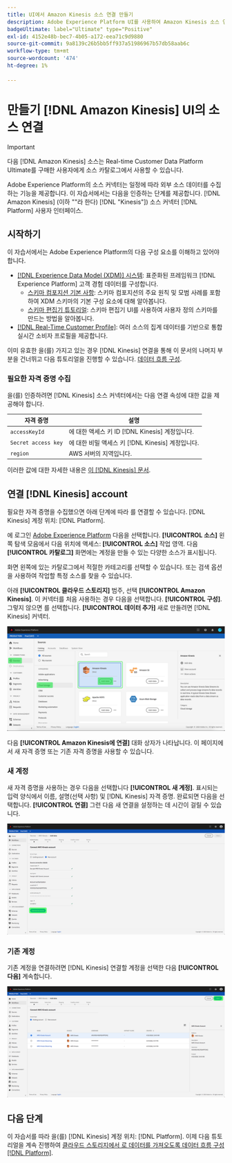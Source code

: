 ```yaml
---
title: UI에서 Amazon Kinesis 소스 연결 만들기
description: Adobe Experience Platform UI를 사용하여 Amazon Kinesis 소스 연결을 만드는 방법을 알아봅니다.
badgeUltimate: label="Ultimate" type="Positive"
exl-id: 4152e48b-bec7-4b05-a172-eea71c9d9880
source-git-commit: 9a8139c26b5bb5ff937a51986967b57db58aab6c
workflow-type: tm+mt
source-wordcount: '474'
ht-degree: 1%

---
```


# 만들기 [!DNL Amazon Kinesis] UI의 소스 연결

>[!IMPORTANT]
>
>다음 [!DNL Amazon Kinesis] 소스는 Real-time Customer Data Platform Ultimate를 구매한 사용자에게 소스 카탈로그에서 사용할 수 있습니다.

Adobe Experience Platform의 소스 커넥터는 일정에 따라 외부 소스 데이터를 수집하는 기능을 제공합니다. 이 자습서에서는 다음을 인증하는 단계를 제공합니다. [!DNL Amazon Kinesis] (이하 &quot;&quot;라 한다) [!DNL "Kinesis"]) 소스 커넥터 [!DNL Platform] 사용자 인터페이스.

## 시작하기

이 자습서에서는 Adobe Experience Platform의 다음 구성 요소를 이해하고 있어야 합니다.

- [[!DNL Experience Data Model (XDM)] 시스템](../../../../../xdm/home.md): 표준화된 프레임워크 [!DNL Experience Platform] 고객 경험 데이터를 구성합니다.
   - [스키마 컴포지션 기본 사항](../../../../../xdm/schema/composition.md): 스키마 컴포지션의 주요 원칙 및 모범 사례를 포함하여 XDM 스키마의 기본 구성 요소에 대해 알아봅니다.
   - [스키마 편집기 튜토리얼](../../../../../xdm/tutorials/create-schema-ui.md): 스키마 편집기 UI를 사용하여 사용자 정의 스키마를 만드는 방법을 알아봅니다.
- [[!DNL Real-Time Customer Profile]](../../../../../profile/home.md): 여러 소스의 집계 데이터를 기반으로 통합 실시간 소비자 프로필을 제공합니다.

이미 유효한 을(를) 가지고 있는 경우 [!DNL Kinesis] 연결을 통해 이 문서의 나머지 부분을 건너뛰고 다음 튜토리얼을 진행할 수 있습니다. [데이터 흐름 구성](../../dataflow/streaming/cloud-storage-streaming.md).

### 필요한 자격 증명 수집

을(를) 인증하려면 [!DNL Kinesis] 소스 커넥터에서는 다음 연결 속성에 대한 값을 제공해야 합니다.

| 자격 증명 | 설명 |
| ---------- | ----------- |
| `accessKeyId` | 에 대한 액세스 키 ID [!DNL Kinesis] 계정입니다. |
| `Secret access key` | 에 대한 비밀 액세스 키 [!DNL Kinesis] 계정입니다. |
| `region` | AWS 서버의 지역입니다. |

이러한 값에 대한 자세한 내용은 [이 [!DNL Kinesis] 문서](https://docs.aws.amazon.com/streams/latest/dev/getting-started.html).

## 연결 [!DNL Kinesis] account

필요한 자격 증명을 수집했으면 아래 단계에 따라 를 연결할 수 있습니다. [!DNL Kinesis] 계정 위치: [!DNL Platform].

에 로그인 [Adobe Experience Platform](https://platform.adobe.com) 다음을 선택합니다. **[!UICONTROL 소스]** 왼쪽 탐색 모음에서 다음 위치에 액세스: **[!UICONTROL 소스]** 작업 영역. 다음 **[!UICONTROL 카탈로그]** 화면에는 계정을 만들 수 있는 다양한 소스가 표시됩니다.

화면 왼쪽에 있는 카탈로그에서 적절한 카테고리를 선택할 수 있습니다. 또는 검색 옵션을 사용하여 작업할 특정 소스를 찾을 수 있습니다.

아래 **[!UICONTROL 클라우드 스토리지]** 범주, 선택 **[!UICONTROL Amazon Kinesis]**. 이 커넥터를 처음 사용하는 경우 다음을 선택합니다. **[!UICONTROL 구성]**. 그렇지 않으면 를 선택합니다. **[!UICONTROL 데이터 추가]** 새로 만들려면 [!DNL Kinesis] 커넥터.

![](../../../../images/tutorials/create/kinesis/catalog.png)

다음 **[!UICONTROL Amazon Kinesis에 연결]** 대화 상자가 나타납니다. 이 페이지에서 새 자격 증명 또는 기존 자격 증명을 사용할 수 있습니다.

### 새 계정

새 자격 증명을 사용하는 경우 다음을 선택합니다 **[!UICONTROL 새 계정]**. 표시되는 입력 양식에서 이름, 설명(선택 사항) 및 [!DNL Kinesis] 자격 증명. 완료되면 다음을 선택합니다. **[!UICONTROL 연결]** 그런 다음 새 연결을 설정하는 데 시간이 걸릴 수 있습니다.

![](../../../../images/tutorials/create/kinesis/new.png)

### 기존 계정

기존 계정을 연결하려면 [!DNL Kinesis] 연결할 계정을 선택한 다음 **[!UICONTROL 다음]** 계속합니다.

![](../../../../images/tutorials/create/kinesis/existing.png)

## 다음 단계

이 자습서를 따라 을(를) [!DNL Kinesis] 계정 위치: [!DNL Platform]. 이제 다음 튜토리얼을 계속 진행하여 [클라우드 스토리지에서 로 데이터를 가져오도록 데이터 흐름 구성 [!DNL Platform]](../../dataflow/streaming/cloud-storage-streaming.md).
